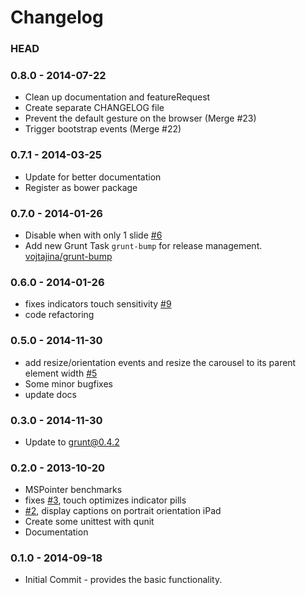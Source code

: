 # Changelog

### HEAD

### 0.8.0 - 2014-07-22
* Clean up documentation and featureRequest
* Create separate CHANGELOG file
* Prevent the default gesture on the browser (Merge #23)
* Trigger bootstrap events (Merge #22)

### 0.7.1 - 2014-03-25
* Update for better documentation
* Register as bower package

### 0.7.0 - 2014-01-26
* Disable when with only 1 slide [#6](https://github.com/ixisio/bootstrap-touch-carousel/issues/6)
* Add new Grunt Task `grunt-bump` for release management. [vojtajina/grunt-bump](https://github.com/vojtajina/grunt-bump)

### 0.6.0 - 2014-01-26
* fixes indicators touch sensitivity [#9](https://github.com/ixisio/bootstrap-touch-carousel/issues/9)
* code refactoring

### 0.5.0 - 2014-11-30
* add resize/orientation events and resize the carousel to its parent element width [#5](https://github.com/ixisio/bootstrap-touch-carousel/issues/5)
* Some minor bugfixes
* update docs

### 0.3.0 - 2014-11-30
* Update to grunt@0.4.2

### 0.2.0 - 2013-10-20
* MSPointer benchmarks
* fixes [#3](https://github.com/ixisio/bootstrap-touch-carousel/issues/3), touch optimizes indicator pills
* [#2](https://github.com/ixisio/bootstrap-touch-carousel/issues/2), display captions on portrait orientation iPad
* Create some unittest with qunit
* Documentation

### 0.1.0 - 2014-09-18
* Initial Commit - provides the basic functionality.
